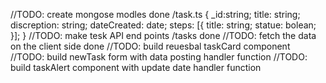 //TODO: create mongose modles done
     /task.ts
        {
        _id:string;
        title: string;
        discreption: string;
        dateCreated: date;
        steps: [{
                title: string;
                statue: bolean;
                }]; 
        }
//TODO: make tesk API end points    /tasks            done
//TODO: fetch the data on the client side    done
//TODO: build reuesbal taskCard component
//TODO: build newTask form with data posting handler function
//TODO: build taskAlert component with update date handler function
